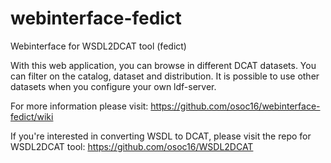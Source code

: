 # webinterface-fedict
Webinterface for WSDL2DCAT tool (fedict)

With this web application, you can browse in different DCAT datasets. You can filter on the catalog, dataset and distribution. It is possible to use other datasets when you configure your own ldf-server.

For more information please visit: https://github.com/osoc16/webinterface-fedict/wiki

If you're interested in converting WSDL to DCAT, please visit the repo for WSDL2DCAT tool: https://github.com/osoc16/WSDL2DCAT
